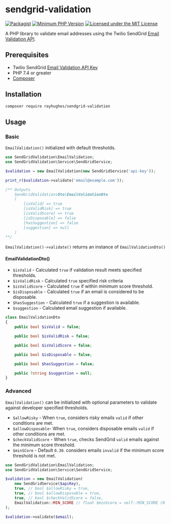 # sendgrid-validation
[![Packagist](https://img.shields.io/packagist/v/rayhughes/sendgrid-validation.svg)](https://packagist.org/packages/rayhughes/sendgrid-validation)
[![Minimum PHP Version](https://img.shields.io/badge/php-%3E%3D%207.4-8892BF.svg)](https://php.net/)
[![Licensed under the MIT License](https://img.shields.io/badge/License-MIT-blue.svg)](https://github.com/RayHughes/moneypot-api/blob/master/LICENSE)

A PHP library to validate email addresses using the Twilio SendGrid [Email Validation API](https://docs.sendgrid.com/ui/managing-contacts/email-address-validation).

## Prerequisites
- Twilio SendGrid [Email Validation API Key](https://docs.sendgrid.com/ui/managing-contacts/email-address-validation#generating-your-email-validation-api-key)
- PHP 7.4 or greater
- [Composer](http://getcomposer.org/)

## Installation

```bash
composer require rayhughes/sendgrid-validation
```

## Usage

### Basic
`EmailValidation()` initialized with default thresholds.
```php
use SendGridValidation\EmailValidation;
use SendGridValidation\Service\SendGridService;

$validation = new EmailValidation(new SendGridService('api-key'));

print_r($validation->validate('email@example.com'));

/** Outputs
    SendGridValidation\Dto\EmailValidationDto
    (
        [isValid] => true
        [isValidRisk] => true
        [isValidScore] => true
        [isDisposable] => false
        [hasSuggestion] => false
        [suggestion] => null
    )
**/
````
`EmailValidation()->validate()` returns an instance of `EmailValidationDto()`

#### EmailValidationDto()

- `$isValid` - Calculated `true` if validation result meets specified thresholds.
- `$isValidRisk` - Calculated `true` specified risk criteria
- `$isValidScore` - Calculated `true` if within minimum score threshold.
- `$isDisposable` - Calculated `true` if an email is considered to be disposable.
- `$hasSuggestion` - Calculated `true` if a suggestion is available.
- `$suggestion` - Calculated email suggestion if available. 

```php
class EmailValidationDto
{
    public bool $isValid = false;

    public bool $isValidRisk = false;

    public bool $isValidScore = false;

    public bool $isDisposable = false;

    public bool $hasSuggestion = false;

    public ?string $suggestion = null;
}
```

### Advanced
`EmailValidation()` can be initialized with optional parameters to validate against developer specified thresholds.

- `$allowRisky` - When `true`, considers risky emails `valid` if other conditions are met.
- `$allowDisposable`- When `true`, considers disposable emails `valid` if other conditions are met.
- `$checkValidScore` - When `true`, checks SendGrid `valid` emails against the minimum score threshold.
- `$minSCore` - Default `0.30`. considers emails `invalid` if the minimum score threshold is not met.

```php
use SendGridValidation\EmailValidation;
use SendGridValidation\Service\SendGridService;

$validation = new EmailValidation(
    new SendGridService($apiKey),
    true, // bool $allowRisky = true,
    true, // bool $allowDisposable = true,
    true, // bool $checkValidScore = false,
    EmailValidation::MIN_SCORE // float $minScore = self::MIN_SCORE (0.30)
);

$validation->validate($email);
```
